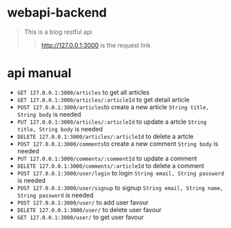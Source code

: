 # webapi-backend
>This is a blog restful api
>>http://127.0.0.1:3000 is the request link
# api manual
+ `GET 127.0.0.1:3000/articles` to get all articles
+ `GET 127.0.0.1:3000/articles/:articleId` to get detail article
+ `POST 127.0.0.1:3000/articles`to create a new article `String title, String body` is needed
+ `PUT 127.0.0.1:3000/articles/:articleId` to update a artcle `String title, String body` is needed
+ `DELETE 127.0.0.1:3000/articles/:articleId` to delete a artcle
+ `POST 127.0.0.1:3000/comments`to create a new comment `String body` is needed
+ `PUT 127.0.0.1:3000/comments/:commentId` to update a comment
+ `DELETE 127.0.0.1:3000/comments/:articleId` to delete a comment
+ `POST 127.0.0.1:3000/user/login` to login `String email, String password` is needed
+ `POST 127.0.0.1:3000/user/signup` to signup `String email, String name, String password` is needed
+ `POST 127.0.0.1:3000/user/` to add user favour 
+ `DELETE 127.0.0.1:3000/user/` to delete user favour
+ `GET 127.0.0.1:3000/user/` to get user favour
